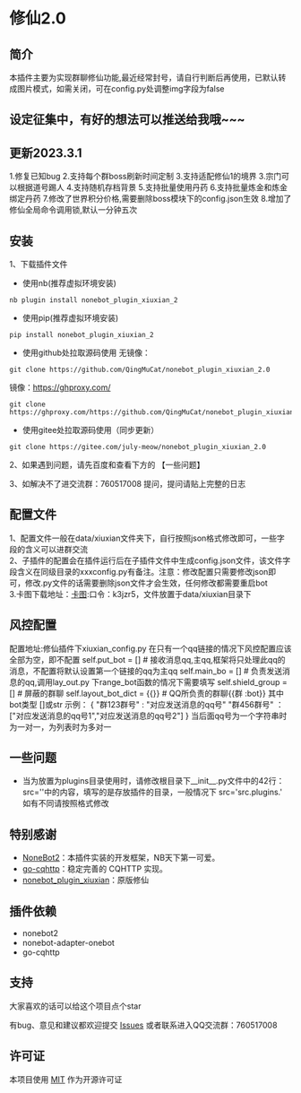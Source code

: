 # 修仙2.0

## 简介

本插件主要为实现群聊修仙功能,最近经常封号，请自行判断后再使用，已默认转成图片模式，如需关闭，可在config.py处调整img字段为false

## 设定征集中，有好的想法可以推送给我哦~~~

## 更新2023.3.1
1.修复已知bug
2.支持每个群boss刷新时间定制
3.支持适配修仙1的境界
3.宗门可以根据道号踢人
4.支持随机存档背景
5.支持批量使用丹药
6.支持批量炼金和炼金绑定丹药
7.修改了世界积分价格,需要删除boss模块下的config.json生效
8.增加了修仙全局命令调用锁,默认一分钟五次

## 安装
1、下载插件文件
- 使用nb(推荐虚拟环境安装)
```
nb plugin install nonebot_plugin_xiuxian_2
```
- 使用pip(推荐虚拟环境安装)
```
pip install nonebot_plugin_xiuxian_2
```

- 使用github处拉取源码使用
无镜像：

```
git clone https://github.com/QingMuCat/nonebot_plugin_xiuxian_2.0
```

镜像：https://ghproxy.com/
```
git clone https://ghproxy.com/https://github.com/QingMuCat/nonebot_plugin_xiuxian_2.0
```
- 使用gitee处拉取源码使用（同步更新）
```
git clone https://gitee.com/july-meow/nonebot_plugin_xiuxian_2.0
```
2、如果遇到问题，请先百度和查看下方的 【一些问题】

3、如解决不了进交流群：760517008 提问，提问请贴上完整的日志

## 配置文件
1、配置文件一般在data/xiuxian文件夹下，自行按照json格式修改即可，一些字段的含义可以进群交流<br>
2、子插件的配置会在插件运行后在子插件文件中生成config.json文件，该文件字段含义在同级目录的xxxconfig.py有备注。注意：修改配置只需要修改json即可，修改.py文件的话需要删除json文件才会生效，任何修改都需要重启bot<br>
3.卡图下载地址：[卡图](https://cowtransfer.com/s/82b90d2b879d43):口令：k3jzr5，文件放置于data/xiuxian目录下<br>

## 风控配置
配置地址:修仙插件下xiuxian_config.py
在只有一个qq链接的情况下风控配置应该全部为空，即不配置
self.put_bot = []  # 接收消息qq,主qq,框架将只处理此qq的消息，不配置将默认设置第一个链接的qq为主qq
self.main_bo = []  # 负责发送消息的qq,调用lay_out.py 下range_bot函数的情况下需要填写
self.shield_group = []  # 屏蔽的群聊
self.layout_bot_dict = {{}}  # QQ所负责的群聊{{群 :bot}}   其中 bot类型 []或str 
示例： {
    "群123群号" : "对应发送消息的qq号"
    "群456群号" ： ["对应发送消息的qq号1","对应发送消息的qq号2"]
}
当后面qq号为一个字符串时为一对一，为列表时为多对一

## 一些问题
- 当为放置为plugins目录使用时，请修改根目录下__init__.py文件中的42行：src=''中的内容，填写的是存放插件的目录，一般情况下 src='src.plugins.'  如有不同请按照格式修改
## 特别感谢

- [NoneBot2](https://github.com/nonebot/nonebot2)：本插件实装的开发框架，NB天下第一可爱。
- [go-cqhttp](https://github.com/Mrs4s/go-cqhttp)：稳定完善的 CQHTTP 实现。
- [nonebot_plugin_xiuxian](https://github.com/s52047qwas/nonebot_plugin_xiuxian)：原版修仙

## 插件依赖

- nonebot2
- nonebot-adapter-onebot
- go-cqhttp

## 支持

大家喜欢的话可以给这个项目点个star

有bug、意见和建议都欢迎提交 [Issues](https://github.com/QingMuCat/nonebot_plugin_xiuxian_2.0/issues) 
或者联系进入QQ交流群：760517008

## 许可证
本项目使用 [MIT](https://choosealicense.com/licenses/mit/) 作为开源许可证
